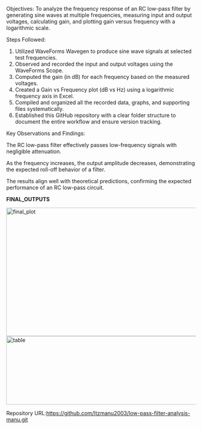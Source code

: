 Objectives:
To analyze the frequency response of an RC low-pass filter by generating sine waves at multiple frequencies, measuring input and output voltages, calculating gain, and plotting gain versus frequency with a logarithmic scale.

Steps Followed:
1. Utilized WaveForms Wavegen to produce sine wave signals at selected test frequencies.
2. Observed and recorded the input and output voltages using the WaveForms Scope.
3. Computed the gain (in dB) for each frequency based on the measured voltages.
4. Created a Gain vs Frequency plot (dB vs Hz) using a logarithmic frequency axis in Excel.
5. Compiled and organized all the recorded data, graphs, and supporting files systematically.
6. Established this GitHub repository with a clear folder structure to document the entire workflow and ensure version tracking.

Key Observations and Findings:

The RC low-pass filter effectively passes low-frequency signals with negligible attenuation.

As the frequency increases, the output amplitude decreases, demonstrating the expected roll-off behavior of a  filter.

The results align well with theoretical predictions, confirming the expected performance of an RC low-pass circuit.

**FINAL_OUTPUTS**



<img width="505" height="341" alt="final_plot" src="https://github.com/user-attachments/assets/314224c1-98ff-48f0-9275-008640d43b33" />
<img width="726" height="182" alt="table" src="https://github.com/user-attachments/assets/a8357047-016b-48f8-9363-02dc1ab746aa" />







Repository URL:https://github.com/Itzmanu2003/low-pass-filter-analysis-manu.git

